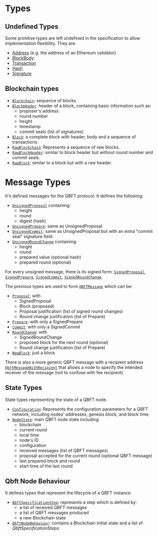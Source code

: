 # Types

## Undefined Types

Some primitive types are left undefined in the specification to allow implementation flexibility. They are:

- [Address](https://github.com/Consensys/qbft-formal-spec-and-verification/blob/clarify_specification_behaviour/dafny/spec/L1/types.dfy#L15C3) (e.g. the address of an Ethereum validator)
- [BlockBody](https://github.com/Consensys/qbft-formal-spec-and-verification/blob/clarify_specification_behaviour/dafny/spec/L1/types.dfy#L17C1-L17C1)
- [Transaction](https://github.com/Consensys/qbft-formal-spec-and-verification/blob/clarify_specification_behaviour/dafny/spec/L1/types.dfy#L19)
- [Hash](https://github.com/Consensys/qbft-formal-spec-and-verification/blob/clarify_specification_behaviour/dafny/spec/L1/types.dfy#L21)
- [Signature](https://github.com/Consensys/qbft-formal-spec-and-verification/blob/clarify_specification_behaviour/dafny/spec/L1/types.dfy#L23)

## Blockchain types



- [`Blockchain`](https://github.com/Consensys/qbft-formal-spec-and-verification/blob/clarify_specification_behaviour/dafny/spec/L1/types.dfy#L34): sequence of blocks.
- [`BlockHeader`](https://github.com/Consensys/qbft-formal-spec-and-verification/blob/clarify_specification_behaviour/dafny/spec/L1/types.dfy#L36): header of a block, containing basic information such as:
    - proposer's address
    - round number
    - height
    - timestamp
    - commit seals (list of signatures)
- [`Block`](https://github.com/Consensys/qbft-formal-spec-and-verification/blob/clarify_specification_behaviour/dafny/spec/L1/types.dfy#L44): a complete block with header, body and a sequence of transactions.
- [`RawBlockchain`](https://github.com/Consensys/qbft-formal-spec-and-verification/blob/clarify_specification_behaviour/dafny/spec/L1/types.dfy#L50): Represents a sequence of raw blocks.
- [`RawBlockHeader`](https://github.com/Consensys/qbft-formal-spec-and-verification/blob/clarify_specification_behaviour/dafny/spec/L1/types.dfy#L52): similar to block header but without round number and commit seals.
- [`RawBlock`](https://github.com/Consensys/qbft-formal-spec-and-verification/blob/clarify_specification_behaviour/dafny/spec/L1/types.dfy#L58): similar to a block but with a raw header.

# Message Types

It's defined messages for the QBFT protocol. It defines the following:

- [`UnsignedProposal`](https://github.com/Consensys/qbft-formal-spec-and-verification/blob/clarify_specification_behaviour/dafny/spec/L1/types.dfy#L77) containing:
    - height
    - round
    - digest (hash)
- [`UnsignedPrepare`](https://github.com/Consensys/qbft-formal-spec-and-verification/blob/clarify_specification_behaviour/dafny/spec/L1/types.dfy#L83): same as UnsignedProposal.
- [`UnsignedCommit`](https://github.com/Consensys/qbft-formal-spec-and-verification/blob/clarify_specification_behaviour/dafny/spec/L1/types.dfy#L89): same as UnsignedProposal but with an extra "commit seal" signature field.
- [`UnsignedRoundChange`](https://github.com/Consensys/qbft-formal-spec-and-verification/blob/clarify_specification_behaviour/dafny/spec/L1/types.dfy#L96) containing:
    - height
    - round
    - prepared value (optional hash)
    - prepared round (optional)

For every unsigned message, there is its signed form: [`SignedProposal`](https://github.com/Consensys/qbft-formal-spec-and-verification/blob/clarify_specification_behaviour/dafny/spec/L1/types.dfy#L103), [`SignedPrepare`](https://github.com/Consensys/qbft-formal-spec-and-verification/blob/clarify_specification_behaviour/dafny/spec/L1/types.dfy#L108), [`SignedCommit`](https://github.com/Consensys/qbft-formal-spec-and-verification/blob/clarify_specification_behaviour/dafny/spec/L1/types.dfy#L113), [`SignedRoundChange`](https://github.com/Consensys/qbft-formal-spec-and-verification/blob/clarify_specification_behaviour/dafny/spec/L1/types.dfy#L118).

The previous types are used to form [`QBFTMessage`](https://github.com/Consensys/qbft-formal-spec-and-verification/blob/clarify_specification_behaviour/dafny/spec/L1/types.dfy#L123) which can be:
- [`Proposal`](https://github.com/Consensys/qbft-formal-spec-and-verification/blob/clarify_specification_behaviour/dafny/spec/L1/types.dfy#L124): with
    - SignedProposal
    - Block (proposed)
    - Proposal justification (list of signed round changes)
    - Round change justification (list of Prepare)
- [`Prepare`](https://github.com/Consensys/qbft-formal-spec-and-verification/blob/clarify_specification_behaviour/dafny/spec/L1/types.dfy#L130): with only a SignedPrepare
- [`Commit`](https://github.com/Consensys/qbft-formal-spec-and-verification/blob/clarify_specification_behaviour/dafny/spec/L1/types.dfy#L133): with only a SignedCommit
- [`RoundChange`](https://github.com/Consensys/qbft-formal-spec-and-verification/blob/clarify_specification_behaviour/dafny/spec/L1/types.dfy#L136): with
    - SignedRoundChange
    - proposed block for the next round (optional)
    - Round change justification (list of Prepare)
- [`NewBlock`](https://github.com/Consensys/qbft-formal-spec-and-verification/blob/clarify_specification_behaviour/dafny/spec/L1/types.dfy#L141): just a block

There is also a more generic QBFT message with a recipient address [`QbftMessageWithRecipient`](https://github.com/Consensys/qbft-formal-spec-and-verification/blob/clarify_specification_behaviour/dafny/spec/L1/types.dfy#L145) that allows a node to specify the intended receiver of the message (not to confuse with fee recipient).


## State Types

State types representing the state of a QBFT node.

- [`Configuration`](https://github.com/Consensys/qbft-formal-spec-and-verification/blob/clarify_specification_behaviour/dafny/spec/L1/types.dfy#L161): Represents the configuration parameters for a QBFT network, including nodes' addresses, genesis block, and block time.
- [`NodeState`](https://github.com/Consensys/qbft-formal-spec-and-verification/blob/clarify_specification_behaviour/dafny/spec/L1/types.dfy#L170): main QBFT node state including:
    - blockchain
    - current round
    - local time
    - node's ID
    - configuration
    - received messages (list of QBFT messages)
    - proposal accepted for the current round (optional QBFT message)
    - last prepared block and round
    - start time of the last round

## Qbft Node Behaviour

It defines types that represent the lifecycle of a QBFT instance.

- [`QbftSpecificationStep`](https://github.com/Consensys/qbft-formal-spec-and-verification/blob/clarify_specification_behaviour/dafny/spec/L1/types.dfy#L212): represents a step which is defined by:
    - a list of received QBFT messages
    - a list of QBFT messages produced
    - a new Blockchain state
- [`QbftNodeBehaviour`](https://github.com/Consensys/qbft-formal-spec-and-verification/blob/clarify_specification_behaviour/dafny/spec/L1/types.dfy#L225): contains a Blockchain initial state and a list of _QbftSpecificationSteps_.